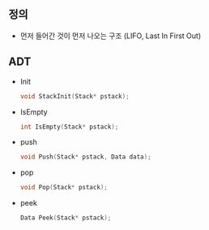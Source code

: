 ## 정의
- 먼저 들어간 것이 먼저 나오는 구조 (LIFO, Last In First Out)

## ADT
- Init
   ```c
   void StackInit(Stack* pstack);
   ```
- IsEmpty
   ```c
   int IsEmpty(Stack* pstack);
   ```
- push
   ```c
   void Push(Stack* pstack, Data data);
   ```
- pop
   ```c
   void Pop(Stack* pstack);
   ```
- peek
   ```c
   Data Peek(Stack* pstack);
   ```